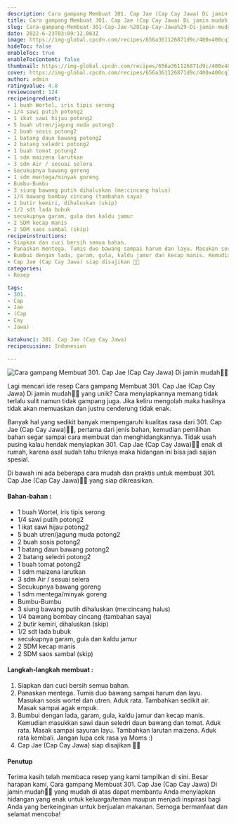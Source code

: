 ```yaml
---
description: Cara gampang Membuat 301. Cap Jae (Cap Cay Jawa) Di jamin mudah"
title: Cara gampang Membuat 301. Cap Jae (Cap Cay Jawa) Di jamin mudah
slug: Cara-gampang-Membuat-301-Cap-Jae-%28Cap-Cay-Jawa%29-Di-jamin-mudah
date: 2022-6-23T03:09:12.063Z
image: https://img-global.cpcdn.com/recipes/656a361126871d9c/400x400cq70/photo.jpg
hideToc: false
enableToc: true
enableTocContent: false
thumbnail: https://img-global.cpcdn.com/recipes/656a361126871d9c/400x400cq70/photo.jpg
cover: https://img-global.cpcdn.com/recipes/656a361126871d9c/400x400cq70/photo.jpg
author: admin
ratingvalue: 4.8
reviewcount: 124
recipeingredient:
- 1 buah Wortel, iris tipis serong
- 1/4 sawi putih potong2
- 1 ikat sawi hijau potong2
- 5 buah utren/jagung muda potong2
- 2 buah sosis potong2
- 1 batang daun bawang potong2
- 2 batang seledri potong2
- 1 buah tomat potong2
- 1 sdm maizena larutkan
- 3 sdm Air / sesuai selera
- Secukupnya bawang goreng
- 1 sdm mentega/minyak goreng
- Bumbu-Bumbu
- 3 siung bawang putih dihaluskan (me:cincang halus)
- 1/4 bawang bombay cincang (tambahan saya)
- 2 butir kemiri, dihaluskan (skip)
- 1/2 sdt lada bubuk
- secukupnya garam, gula dan kaldu jamur
- 2 SDM kecap manis
- 2 SDM saos sambal (skip)
recipeinstructions:
- Siapkan dan cuci bersih semua bahan.
- Panaskan mentega. Tumis duo bawang sampai harum dan layu. Masukan sosis wortel dan utren. Aduk rata. Tambahkan sedikit air. Masak sampai agak empuk.
- Bumbui dengan lada, garam, gula, kaldu jamur dan kecap manis. Kemudian masukkan sawi daun seledri daun bawang dan tomat. Aduk rata. Masak sampai sayuran layu. Tambahkan larutan maizena. Aduk rata kembali. Jangan lupa cek rasa ya Moms :)
- Cap Jae (Cap Cay Jawa) siap disajikan 🥰🥰
categories:
- Resep

tags:
- 301.
- Cap
- Jae
- (Cap
- Cay
- Jawa)

katakunci: 301. Cap Jae (Cap Cay Jawa)
recipecuisine: Indonesian

---
```


![Cara gampang Membuat 301. Cap Jae (Cap Cay Jawa) Di jamin mudah👩‍🍳](https://img-global.cpcdn.com/recipes/656a361126871d9c/400x400cq70/photo.jpg)

Lagi mencari ide resep Cara gampang Membuat 301. Cap Jae (Cap Cay Jawa) Di jamin mudah👩‍🍳 yang unik? Cara menyiapkannya memang tidak terlalu sulit namun tidak gampang juga. Jika keliru mengolah maka hasilnya tidak akan memuaskan dan justru cenderung tidak enak.

Banyak hal yang sedikit banyak mempengaruhi kualitas rasa dari 301. Cap Jae (Cap Cay Jawa)👩‍🍳, pertama dari jenis bahan, kemudian pemilihan bahan segar sampai cara membuat dan menghidangkannya. Tidak usah pusing kalau hendak menyiapkan 301. Cap Jae (Cap Cay Jawa)👩‍🍳 enak di rumah, karena asal sudah tahu triknya maka hidangan ini bisa jadi sajian spesial.

Di bawah ini ada beberapa cara mudah dan praktis untuk membuat 301. Cap Jae (Cap Cay Jawa)👩‍🍳 yang siap dikreasikan.

<!--inarticleads1-->

#### Bahan-bahan :

- 1 buah Wortel, iris tipis serong
- 1/4 sawi putih potong2
- 1 ikat sawi hijau potong2
- 5 buah utren/jagung muda potong2
- 2 buah sosis potong2
- 1 batang daun bawang potong2
- 2 batang seledri potong2
- 1 buah tomat potong2
- 1 sdm maizena larutkan
- 3 sdm Air / sesuai selera
- Secukupnya bawang goreng
- 1 sdm mentega/minyak goreng
- Bumbu-Bumbu
- 3 siung bawang putih dihaluskan (me:cincang halus)
- 1/4 bawang bombay cincang (tambahan saya)
- 2 butir kemiri, dihaluskan (skip)
- 1/2 sdt lada bubuk
- secukupnya garam, gula dan kaldu jamur
- 2 SDM kecap manis
- 2 SDM saos sambal (skip)

<!--inarticleads2-->

#### Langkah-langkah membuat :

1. Siapkan dan cuci bersih semua bahan.
1. Panaskan mentega. Tumis duo bawang sampai harum dan layu. Masukan sosis wortel dan utren. Aduk rata. Tambahkan sedikit air. Masak sampai agak empuk.
1. Bumbui dengan lada, garam, gula, kaldu jamur dan kecap manis. Kemudian masukkan sawi daun seledri daun bawang dan tomat. Aduk rata. Masak sampai sayuran layu. Tambahkan larutan maizena. Aduk rata kembali. Jangan lupa cek rasa ya Moms :)
1. Cap Jae (Cap Cay Jawa) siap disajikan 🥰🥰

#### Penutup

Terima kasih telah membaca resep yang kami tampilkan di sini. Besar harapan kami, Cara gampang Membuat 301. Cap Jae (Cap Cay Jawa) Di jamin mudah👩‍🍳 yang mudah di atas dapat membantu Anda menyiapkan hidangan yang enak untuk keluarga/teman maupun menjadi inspirasi bagi Anda yang berkeinginan untuk berjualan makanan. Semoga bermanfaat dan selamat mencoba!